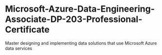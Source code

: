 # Microsoft-Azure-Data-Engineering-Associate-DP-203-Professional-Certificate
Master designing and implementing data solutions that use Microsoft Azure data services
